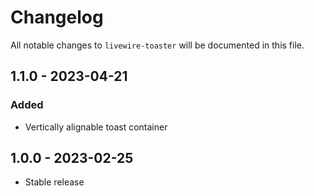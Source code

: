 # Changelog

All notable changes to `livewire-toaster` will be documented in this file.

## 1.1.0 - 2023-04-21

### Added

- Vertically alignable toast container

## 1.0.0 - 2023-02-25

- Stable release
